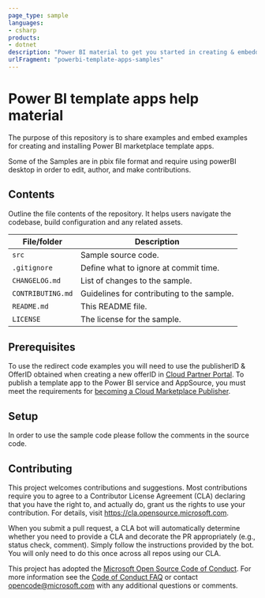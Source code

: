 ```yaml
---
page_type: sample
languages:
- csharp
products:
- dotnet
description: "Power BI material to get you started in creating & embedding template apps"
urlFragment: "powerbi-template-apps-samples"
---
```


# Power BI template apps help material 

The purpose of this repository is to share examples and embed examples for creating and installing Power BI marketplace template apps.

Some of the Samples are in pbix file format and require using powerBI desktop in order to edit, author, and make contributions.

## Contents

Outline the file contents of the repository. It helps users navigate the codebase, build configuration and any related assets.

| File/folder       | Description                                |
|-------------------|--------------------------------------------|
| `src`             | Sample source code.                        |
| `.gitignore`      | Define what to ignore at commit time.      |
| `CHANGELOG.md`    | List of changes to the sample.             |
| `CONTRIBUTING.md` | Guidelines for contributing to the sample. |
| `README.md`       | This README file.                          |
| `LICENSE`         | The license for the sample.                |

## Prerequisites

To use the redirect code examples you will need to use the publisherID & OfferID obtained when creating a new offerID in [Cloud Partner Portal](https://cloudpartner.azure.com).
To publish a template app to the Power BI service and AppSource, you must meet the requirements for [becoming a Cloud Marketplace Publisher](https://docs.microsoft.com/azure/marketplace/become-publisher).

## Setup

In order to use the sample code please follow the comments in the source code.


## Contributing

This project welcomes contributions and suggestions.  Most contributions require you to agree to a
Contributor License Agreement (CLA) declaring that you have the right to, and actually do, grant us
the rights to use your contribution. For details, visit https://cla.opensource.microsoft.com.

When you submit a pull request, a CLA bot will automatically determine whether you need to provide
a CLA and decorate the PR appropriately (e.g., status check, comment). Simply follow the instructions
provided by the bot. You will only need to do this once across all repos using our CLA.

This project has adopted the [Microsoft Open Source Code of Conduct](https://opensource.microsoft.com/codeofconduct/).
For more information see the [Code of Conduct FAQ](https://opensource.microsoft.com/codeofconduct/faq/) or
contact [opencode@microsoft.com](mailto:opencode@microsoft.com) with any additional questions or comments.
